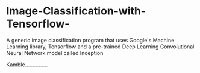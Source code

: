 # Image-Classification-with-Tensorflow-
A generic image classification program that uses Google's Machine Learning library, Tensorflow and a pre-trained Deep Learning Convolutional Neural Network model called Inception

Kamble...............
